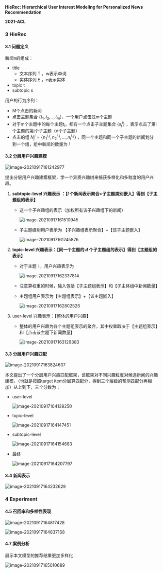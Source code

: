 **HieRec: Hierarchical User Interest Modeling for Personalized News Recommendation**

**2021-ACL**

### 3  HieRec

#### 3.1 问题定义

新闻n的组成：

- title
  - 文本序列 T ，w表示单词 
  - 实体序列 E ，e表示实体
- topic t
- subtopic s

用户的行为序列：

- M个点击的新闻
- 点击主题集合 $\{{t_1,t_2,..,t_m}\}$，一个用户点击过m个主题
- 对于m个主题中的每个主题$t_i$，都有一个点击子主题集合  $\{{s^i_j}\}$ ，表示点击了第i个主题的第j个子主题（d个子主题）
- 点击的组 $N_j^i=\{n_1^{i,j},n_2^{i,j},...,n_l^{i,j}\}$ ，同一个主题和同一个子主题的新闻划分到一个组，组中新闻的数量为 $l$

#### 3.2 分层用户兴趣建模

![image-20210917161242977](../images/image-20210917161242977.png)

提出分层用户兴趣建模框架，学一个异质兴趣树来捕获多样化和多粒度的用户兴趣。

1. **subtopic-level 兴趣表示 ：【$l$ 个新闻表示聚合+子主题类别嵌入】得到【子主题组的表示】**

   - 这一个子兴趣组的表示（加权所有该子兴趣组下的新闻）

     ![image-20210917161510945](../images/image-20210917161510945.png)

   - 子主题级别用户表示为 【子兴趣组表示聚合】+【该子主题嵌入】

     ![image-20210917161745876](../images/image-20210917161745876.png)

2. **topic-level 兴趣表示：【同一个主题的 $d$ 个子主题组的表示】得到【主题组的表示】**
   
   - 对于主题 i ，用户兴趣表示为
   
     ![image-20210917162337814](../images/image-20210917162337814.png)
   
   - 注意算权重的时候，输入包括【子主题组表示】和【子主体组中新闻数量】
   
   - 主题组用户表示为【主题组表示】+【该主题嵌入】
   
     ![image-20210917162802526](../images/image-20210917162802526.png)
   
3. user-level 兴趣表示：【整体的用户兴趣】

   - 整体的用户兴趣为各个主题组表示的聚合，其中权重取决于【主题组表示】和【点击该主题下新闻数量】

     ![image-20210917163126383](../images/image-20210917163126383.png)

#### 3.3 分层用户兴趣匹配

![image-20210917163824607](../images/image-20210917163824607.png)

本文提出了一个分层用户兴趣匹配框架，该框架对不同兴趣粒度对候选新闻的兴趣建模。（也就是按照target item分层算匹配分，得到三个层级的预测匹配分再相加）从上到下，三个分数为：

- user-level

  ![image-20210917164139250](../images/image-20210917164139250.png)

- topic-level

  ![image-20210917164147451](../images/image-20210917164147451.png)

- subtopic-level

  ![image-20210917164154663](../images/image-20210917164154663.png)

- 最终

  ![image-20210917164207797](../images/image-20210917164207797.png)

#### 3.4 新闻表示

![image-20210917164232629](../images/image-20210917164232629.png)

### 4 Experiment

#### 4.5 召回率和多样性表现

![image-20210917164817428](../images/image-20210917164817428.png)

![image-20210917164837168](../images/image-20210917164837168.png)

#### 4.7 案例分析

展示本文模型的推荐结果更加多样化

![image-20210917165010689](../images/image-20210917165010689.png)